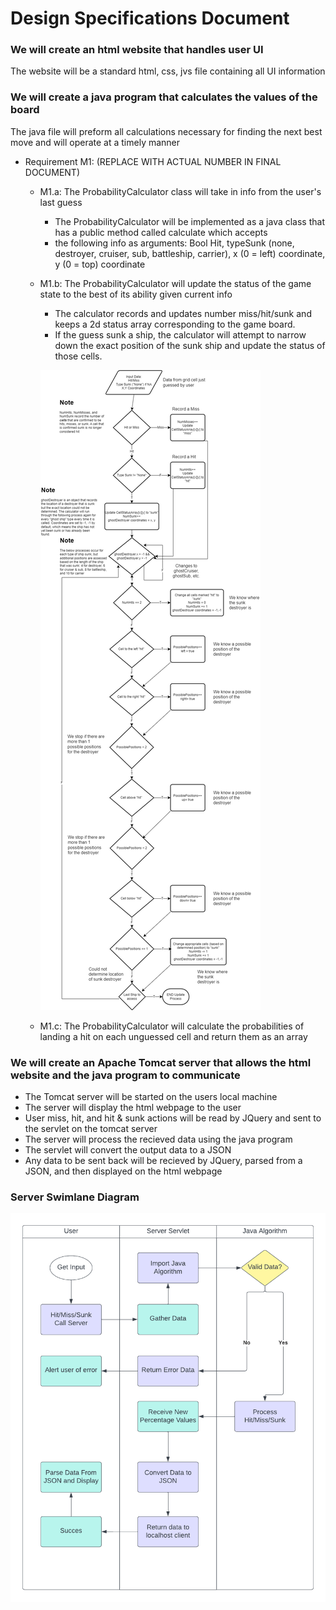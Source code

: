 # Design Specifications Document

### We will create an html website that handles user UI

The website will be a standard html, css, jvs file containing all UI information

### We will create a java program that calculates the values of the board

The java file will preform all calculations necessary for finding the next best move and
will operate at a timely manner

* Requirement M1: (REPLACE WITH ACTUAL NUMBER IN FINAL DOCUMENT) 
	* M1.a: The ProbabilityCalculator class will take in info from the user's last guess
		* The ProbabilityCalculator will be implemented as a java class that has a public method called calculate which accepts 
		* the following info as arguments: Bool Hit, typeSunk (none, destroyer, cruiser, sub, battleship, carrier), x (0 = left) coordinate, y (0 = top) coordinate

	* M1.b: The ProbabilityCalculator will update the status of the game state to the best of its ability given current info
		* The calculator records and updates number miss/hit/sunk and keeps a 2d status array corresponding to the game board.
		* If the guess sunk a ship, the calculator will attempt to narrow down the exact position of the sunk ship and update the status of those cells.

		![Update Game State Diagram](/Images/updateGameState.png)

	* M1.c: The ProbabilityCalculator will calculate the probabilities of landing a hit on each unguessed cell and return them as an array

### We will create an Apache Tomcat server that allows the html website and the java program to communicate

- The Tomcat server will be started on the users local machine
- The server will display the html webpage to the user
- User miss, hit, and hit & sunk actions will be read by JQuery and sent to the servlet on the tomcat server
- The server will process the recieved data using the java program
- The servlet will convert the output data to a JSON
- Any data to be sent back will be recieved by JQuery, parsed from a JSON, and then displayed on the html webpage

### Server Swimlane Diagram

![Server Diagram](./DesignDiagram.png)
